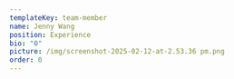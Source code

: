 ```yaml
---
templateKey: team-member
name: Jenny Wang
position: Experience
bio: "0"
picture: /img/screenshot-2025-02-12-at-2.53.36 pm.png
order: 0
---
```

